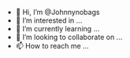 - 👋 Hi, I’m @Johnnynobags
- 👀 I’m interested in ...
- 🌱 I’m currently learning ...
- 💞️ I’m looking to collaborate on ...
- 📫 How to reach me ...

<!---
Johnnynobags/Johnnynobags is a ✨ special ✨ repository because its `README.md` (this file) appears on your GitHub profile.
You can click the Preview link to take a look at your changes.
--->
